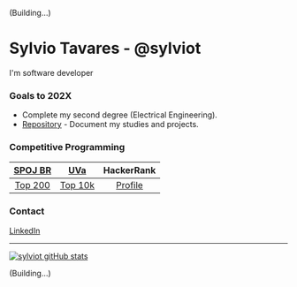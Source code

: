 (Building...)
# Sylvio Tavares - @sylviot
I'm software developer

### Goals to 202X
* Complete my second degree (Electrical Engineering).
* [Repository](https://github.com/sylviot/study-week-in-202x) - Document my studies and projects.

### Competitive Programming
|[SPOJ BR](https://br.spoj.com/users/sylviot)|[UVa](https://uhunt.onlinejudge.org/id/115319)|HackerRank|
|:-:|:-:|:-:|
|[Top 200](https://br.spoj.com/ranks2/?start=175)|[Top 10k](https://onlinejudge.org/index.php?option=com_onlinejudge&Itemid=20&page=show_authorsrank&limit=30&limitstart=10380)|[Profile](https://www.hackerrank.com/sylviot)|

### Contact

[LinkedIn](https://br.linkedin.com/in/sylviot)

<hr />

[![sylviot gitHub stats](https://github-readme-stats.vercel.app/api?username=sylviot&show_icons=true)](https://github.com/sylviot)

(Building...)
